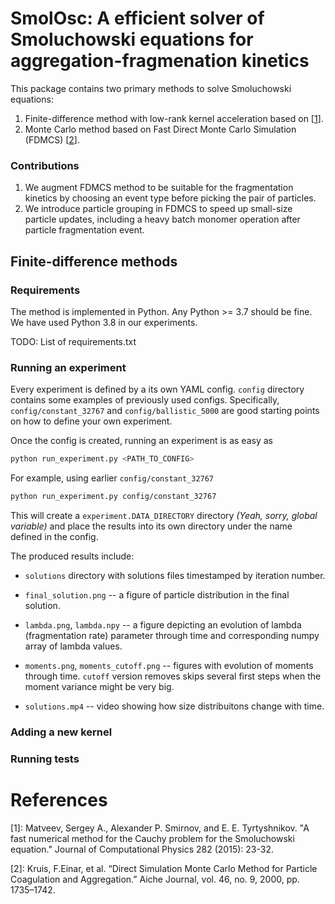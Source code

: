 # SmolOsc: A efficient solver of Smoluchowski equations for aggregation-fragmenation kinetics

This package contains two primary methods to solve Smoluchowski equations:

1. Finite-difference method with low-rank kernel acceleration based on [[1](#references)].
1. Monte Carlo method based on Fast Direct Monte Carlo Simulation (FDMCS) [[2](#references)].

### Contributions
1. We augment FDMCS method to be suitable for the fragmentation kinetics by choosing an event type before picking the pair of particles.
2. We introduce particle grouping in FDMCS to speed up small-size particle updates, including a heavy batch monomer operation after particle fragmentation event.


## Finite-difference methods

### Requirements

The method is implemented in Python. Any Python >= 3.7 should be fine. We have used Python 3.8 in our experiments.

TODO: List of requirements.txt


### Running an experiment

Every experiment is defined by a its own YAML config. `config` directory contains some examples of previously used configs. Specifically, `config/constant_32767` and `config/ballistic_5000` are good starting points on how to define your own experiment.

Once the config is created, running an experiment is as easy as

```bash
python run_experiment.py <PATH_TO_CONFIG>
```

For example, using earlier `config/constant_32767`

```bash
python run_experiment.py config/constant_32767
```

This will create a `experiment.DATA_DIRECTORY` directory *(Yeah, sorry, global variable)* and place the results into its own directory under the name defined in the config.

The produced results include:

* `solutions` directory with solutions files timestamped by iteration number.
* `final_solution.png` -- a figure of particle distribution in the final solution.
* `lambda.png`, `lambda.npy` -- a figure depicting an evolution of lambda (fragmentation rate) parameter through time and corresponding numpy array of lambda values.
* `moments.png`, `moments_cutoff.png` -- figures with evolution of moments through time. `cutoff` version removes skips several first steps when the moment variance might be very big.

* `solutions.mp4` -- video showing how size distribuitons change with time.

### Adding a new kernel

### Running tests






# References

[1]: Matveev, Sergey A., Alexander P. Smirnov, and E. E. Tyrtyshnikov. "A fast numerical method for the Cauchy problem for the Smoluchowski equation." Journal of Computational Physics 282 (2015): 23-32.

[2]: Kruis, F.Einar, et al. “Direct Simulation Monte Carlo Method for Particle Coagulation and Aggregation.” Aiche Journal, vol. 46, no. 9, 2000, pp. 1735–1742.
